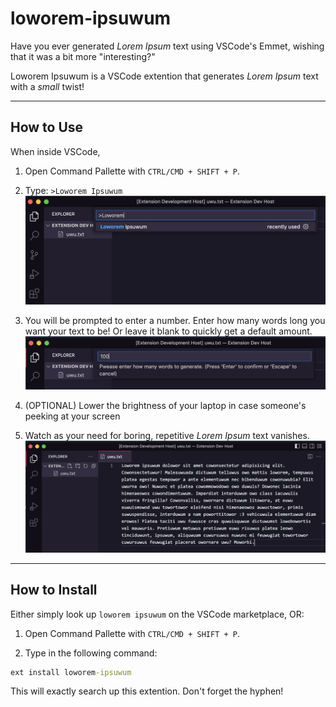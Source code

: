# loworem-ipsuwum

Have you ever generated *Lorem Ipsum* text using VSCode's Emmet, wishing that it was a bit more "interesting?"

Loworem Ipsuwum is a VSCode extention that generates *Lorem Ipsum* text with a *small* twist!

---

## How to Use

When inside VSCode,

1) Open Command Pallette with `CTRL/CMD + SHIFT + P`.

2) Type: `>Loworem Ipsuwum` ![>"Loworem Ipsuwum"](img/1.png)

3) You will be prompted to enter a number. Enter how many words long you want your text to be! Or leave it blank to quickly get a default amount. !["Step 3"](img/2.png)

4) (OPTIONAL) Lower the brightness of your laptop in case someone's peeking at your screen

5) Watch as your need for boring, repetitive *Lorem Ipsum* text vanishes. !["uwu"](img/3.png)

---

## How to Install

Either simply look up `loworem ipsuwum` on the VSCode marketplace, OR:

1. Open Command Pallette with `CTRL/CMD + SHIFT + P`.

2. Type in the following command:

```cmd
ext install loworem-ipsuwum
```

This will exactly search up this extention. Don't forget the hyphen!
